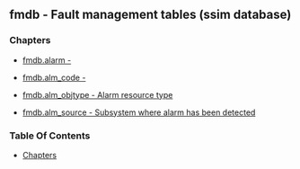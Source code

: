 ## fmdb - Fault management tables (ssim database)


### Chapters
<a href="#chapters"></a>

* [fmdb.alarm -](/txt/ssimdb/fmdb/alarm.md)

* [fmdb.alm_code -](/txt/ssimdb/fmdb/alm_code.md)

* [fmdb.alm_objtype - Alarm resource type](/txt/ssimdb/fmdb/alm_objtype.md)

* [fmdb.alm_source - Subsystem where alarm has been detected](/txt/ssimdb/fmdb/alm_source.md)

### Table Of Contents
<a href="#table-of-contents"></a>
* [Chapters](#chapters)

